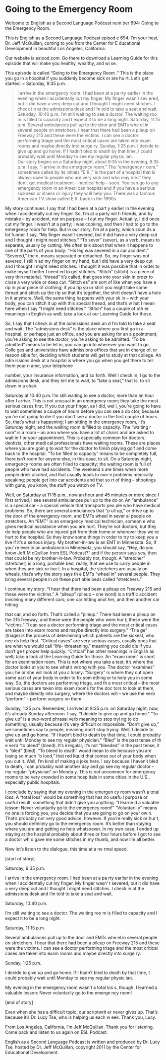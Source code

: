 # Going to the Emergency Room

Welcome to English as a Second Language Podcast num ber 694: Going to the Emergency Room. 

This is English as a Second Language Podcast episod e 694.  I’m your host, Dr. Jeff McQuillan, coming to you from the Center for E ducational Development in beautiful Los Angeles, California. 

Our website is eslpod.com.  Go there to download a Learning Guide for this episode that will make you healthy, wealthy, and wi se. 

This episode is called “Going to the Emergency Room .”  This is the place you go in a hospital if you suddenly become sick or are hu rt.  Let’s get started. > Saturday, 9:35 p.m. 
> I arrive in the emergency room.  I had been at a pa rty earlier in the evening when I accidentally cut my finger.  My finger wasn’t sev ered, but it did have a very deep cut and I thought I might need stitches.  I check i n at the admissions desk and I’m told to take a seat and wait. 
> Saturday, 10:40 p.m. 
> I’m still waiting to see a doctor.  The waiting roo m is filled to capacity and I expect it to be a long night. 
> Saturday, 11:15 p.m. 
> Several ambulances pull up to the door and EMTs whe el in several people on stretchers.  I hear that there had been a pileup on  Freeway 215 and these were the victims.  I can see a doctor performing triage and the most critical cases are taken into exam rooms and maybe directly into surge ry. 
> Sunday, 1:25 p.m. 
> I decide to give up and go home.  If I hadn’t bled to death by that time, I could probably wait until Monday to see my regular physic ian.   
> Our story begins on a Saturday night, about 9:35 in  the evening, 9:35 p.m.  I say, “I arrive in the emergency room.”  The “emergency r oom,” sometimes called by its initials “E.R.,” is the part of a hospital that  is always open to people who are very sick and who may die if they don’t get medical  treatment – medical help – soon.  You can go to any emergency room in an Ameri can hospital and if you have a serious sickness or illness or injury they w ill help you.  There was a famous American TV show called E.R.  back in the 1990s. 

My story continues: I say that I had been at a part y earlier in the evening when I accidentally cut my finger.  So, I’m at a party wit h friends, and by mistake – by accident, not on purpose – I cut my finger.  Actual ly, I did once cut my finger.  I wasn’t at a party; I was cooking, and then I had to  go to the emergency room for help.  But in our story, I’m at a party, which soun ds a lot funner.  I say, “My finger wasn’t severed, but it did have a very deep cut and  I thought I might need stitches.”  “To sever” (sever), as a verb, means to  separate, usually by cutting. We often talk about that when it happens to one of the parts of your body: “His leg was severed in a car accident.”  “Severed,” the n, means separated or detached.  So, my finger was not severed, I still h ad my finger on my hand, but I did have a very deep cut and I thought I might need  stitches.  I thought it was possible that in order to make myself better I need ed to get stitches.  “Stitch” (stitch) is a piece of very thin material, “thread”  it’s called, that goes into your skin in order to close a very wide or deep cut.  “Stitch es” are sort of like when you have a rip in your piece of clothing; if you rip yo ur shirt you might take some thread and stitch up the rip so that it’s together,  the shirt doesn’t have a hole in it anymore.  Well, the same thing happens with your sk in – with your body, you can stitch it up with this special thread, and that’s w hat I mean here when I say “I might need stitches.”  “Stitch” has a couple of oth er meanings in English as well; take a look at our Learning Guide for those. 

So, I say that I check in at the admissions desk an d I’m told to take a seat and wait.  The “admissions desk” is the place where you  first go in a hospital, or perhaps just an office, and you are asking for an a ppointment; you’re asking to see the doctor; you’re asking to be admitted.  “To be admitted” means to be let in, you can go into wherever you want to go.  Colle ges and universities have admissions offices that are in charge of, or respon sible for, deciding which students will get to study at that college.  An adm issions desk at a hospital is where you go when you get there to tell them your n ame, your telephone  

number, your insurance information, and so forth.  Well I check in, I go to the admissions desk, and they tell me to wait, to “take  a seat,” that is, to sit down in a chair. 

Saturday at 10:40 p.m.  I’m still waiting to see a doctor, more than an hour after I arrive.  This is not unusual in an emergency room; they take the most serious cases first.  If you cut your finger, as I did, wel l, you’re going to have to wait sometimes a couple of hours before you can see a do ctor, because you’re not going to die if you don’t see a doctor in the first  couple of hours.  So, that’s what is happening; I am sitting in the emergency room, i t’s Saturday night, and the waiting room is filled to capacity.  The “waiting r oom” is a room – an area where you have a lot of chairs and are asked to wait in f or your appointment.  This is especially common for doctors; dentists, other medi cal professionals have waiting rooms.  These are places where you are goin g to wait for the doctor to finish playing golf and come back to the hospital.  “To be filled to capacity” means to be completely full, there isn’t room for anyone else, in this case, to sit.  On a Saturday night, emergency rooms are often filled to  capacity; the waiting room is full of people who have had accidents.  The weekend s are times when more people drink alcohol, and that usually leads to mor e problems medically speaking; people get into car accidents and that so rt of thing – shootings with guns, you know, the stuff you watch on TV. 

Well, on Saturday at 11:15 p.m., now an hour and 45  minutes or more since I first arrived, I see several ambulances pull up to the do or.  An “ambulance” is a special car – a special vehicle that transports peo ple who have medical problems.  So, there are several ambulances that “p ull up,” or drive up to the door of the emergency room, and EMTs wheel in sever al people on stretchers. An “EMT” is an emergency medical technician, someon e who gives medical assistance when you are hurt.  They’re not doctors,  but they do help people who are injured get from their home or wherever they we re hurt to the hospital.  So they know some things in order to try to keep you a live if it’s a serious injury.  My brother-in-law is an EMT in Minnesota.  So, if you’ re ever in an ambulance in Minnesota, you should say, “Hey, do you know Jeff M cQuillan from ESL Podcast?” and if the person says yes, then that cou ld be my brother-in-law. Probably not, though.  A “stretcher” (stretcher) is  a long, portable bed, really, that we use to carry people in when they are sick or hur t.  In a hospital, the stretchers are usually on wheels, that’s why the story says th e EMTs “wheel in” several people.  They bring several people in on these port able beds called “stretchers.” 

I continue my story: “I hear that there had been a pileup on Freeway 215 and these were the victims.”  A “pileup” (pileup – one word) is a traffic accident involving many different cars; one car hitting anot her, and then another car hitting  

that car, and so forth.  That’s called a “pileup.”  There had been a pileup on the 215 freeway, and these were the people who were hur t; these were the “victims.” “I can see a doctor performing triage and the most critical cases are taken into exam rooms and maybe directly into surgery.”  “Tria ge” (triage) is the process of determining which patients are the sickest, who nee ds help first.  “Critical cases” are very serious cases, usually ones that are what we would call “life- threatening,” meaning you could die if you don’t ge t proper help quickly.  “Critical” has other meanings in English as well; take a look at the Learning Guide for those.  An “exam room” is short for an examination room.  This is not where you take a test; it’s where the doctor looks at you to see what’s wrong with you.  The doctor “examines” you; he or she will look at you c losely.  “Surgery” is where they cut open some part of your body in order to fix som ething or to help you in some way.  So, the doctors are performing triage, and th e most critical – the most serious cases are taken into exam rooms for the doc tors to look at them, and maybe directly into surgery, where the doctors will  – we use the verb “perform” – perform surgery on them. 

Sunday, 1:25 p.m.  Remember, I arrived at 9:35 p.m.  on Saturday night; now, it’s already Sunday afternoon.  I say, “I decide to give  up and go home.”  “To give up” is a two-word phrasal verb meaning to stop tryi ng to do something, usually because it’s very difficult or impossible.  “Don’t give up,” we sometimes say to people, meaning don’t stop trying.  Well, I decide to give up and go home.  “If I hadn’t bled to death by that time, I could probably  wait until Monday to see my regular physician.”  “Bled” is the past tense of th e verb “to bleed” (bleed).  It’s irregular, it’s not “bleeded” in the past tense, it ’s “bled” (bled).  “To bleed to death” would mean to die because you are losing so much “b lood,” that red liquid that comes out of your body when you cut it.  Well, I’m kind of making a joke here.  I say because I haven’t bled to death, I can probably  wait another day and go see my regular doctor – my regular “physician” on Monda y.  This is not uncommon for emergency rooms to be very crowded in some hosp itals in some cities in the U.S., especially public hospitals. 

I conclude by saying that my evening in the emergen cy room wasn’t a total loss. A “total loss” would be something that has no usefu l purpose or useful result, something that didn’t give you anything.  “I learne d a valuable lesson: Never voluntarily go to the emergency room!”  “Voluntaril y” means no one is forcing you, you decide that you are going to go on your ow n.  That’s probably not very good advice, however.  If you’re really sick or hur t, you should definitely go to the emergency room.  It’s better than staying where you  are and getting no help whatsoever.  In my own case, I ended up staying at the hospital probably about three or four hours before I got to see a doctor wh o gave me some stitches in my thumb, and now I’m all better.  

 Now let’s listen to the dialogue, this time at a no rmal speed. 

[start of story] 

Saturday, 9:35 p.m. 

I arrive in the emergency room.  I had been at a pa rty  earlier in the evening when I accidentally cut my finger.  My finger wasn’ t severed, but it did have a very deep cut and I thought I might need stitches.  I check in at the admissions desk and I’m told to take a seat and wait. 

Saturday, 10:40 p.m. 

I’m still waiting to see a doctor.  The waiting roo m is filled to capacity and I expect it to be a long night. 

Saturday, 11:15 p.m. 

Several ambulances pull up to the door and EMTs whe el in several people on stretchers.  I hear that there had been a pileup on  Freeway 215 and these were the victims.  I can see a doctor performing triage and the most critical cases are taken into exam rooms and maybe directly into surge ry. 

Sunday, 1:25 p.m. 

I decide to give up and go home.  If I hadn’t bled to death by that time, I could probably wait until Monday to see my regular physic ian.   

My evening in the emergency room wasn’t a total los s, though.  I learned a valuable lesson: Never voluntarily go to the emerge ncy room! 

[end of story] 

Even when she has a difficult topic, our scriptwrit er never gives up.  That’s because it’s Dr. Lucy Tse, who is helping us each w eek.  Thank you, Lucy.   

From Los Angeles, California, I’m Jeff McQuillan.  Thank you for listening.  Come back and listen to us again on ESL Podcast. 

 English as a Second Language Podcast is written and  produced by Dr. Lucy Tse, hosted by Dr. Jeff McQuillan, copyright 2011 by the  Center for Educational Development.

